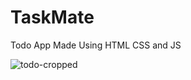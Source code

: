 # TaskMate
Todo App Made Using HTML CSS and JS

![todo-cropped](https://github.com/Swebi/TaskMate/assets/82446436/c6ac554c-34ba-4d3b-8589-23514fa9874c)
